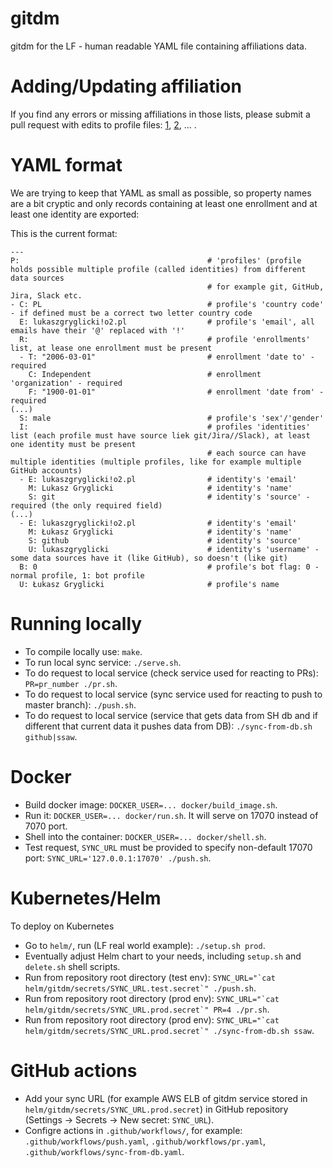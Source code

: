 # gitdm

gitdm for the LF - human readable YAML file containing affiliations data.


# Adding/Updating affiliation

If you find any errors or missing affiliations in those lists, please submit a pull request with edits to profile files: [1](https://github.com/LF-Engineering/gitdm/blob/master/profiles1.yaml), [2](https://github.com/LF-Engineering/gitdm/blob/master/profiles2.yaml), ... .


# YAML format


We are trying to keep that YAML as small as possible, so property names are a bit cryptic and only records containing at least one enrollment and at least one identity are exported:

This is the current format:


```
---
P:                                          # 'profiles' (profile holds possible multiple profile (called identities) from different data sources
                                            # for example git, GitHub, Jira, Slack etc.
- C: PL                                     # profile's 'country code' - if defined must be a correct two letter country code
  E: lukaszgryglicki!o2.pl                  # profile's 'email', all emails have their '@' replaced with '!'
  R:                                        # profile 'enrollments' list, at lease one enrollment must be present
  - T: "2006-03-01"                         # enrollment 'date to' - required
    C: Independent                          # enrollment 'organization' - required
    F: "1900-01-01"                         # enrollment 'date from' - required
(...)
  S: male                                   # profile's 'sex'/'gender'
  I:                                        # profiles 'identities' list (each profile must have source liek git/Jira//Slack), at least one identity must be present
                                            # each source can have multiple identities (multiple profiles, like for example multiple GitHub accounts)
  - E: lukaszgryglicki!o2.pl                # identity's 'email'
    M: Lukasz Gryglicki                     # identity's 'name'
    S: git                                  # identity's 'source' - required (the only required field)
(...)
  - E: lukaszgryglicki!o2.pl                # identity's 'email'
    M: Łukasz Gryglicki                     # identity's 'name'
    S: github                               # identity's 'source'
    U: lukaszgryglicki                      # identity's 'username' - some data sources have it (like GitHub), so doesn't (like git)
  B: 0                                      # profile's bot flag: 0 - normal profile, 1: bot profile
  U: Łukasz Gryglicki                       # profile's name
```

# Running locally

- To compile locally use: `make`.
- To run local sync service: `./serve.sh`.
- To do request to local service (check service used for reacting to PRs): `PR=pr_number ./pr.sh`.
- To do request to local service (sync service used for reacting to push to master branch): `./push.sh`.
- To do request to local service (service that gets data from SH db and if different that current data it pushes data from DB): `./sync-from-db.sh github|ssaw`.


# Docker

- Build docker image: `DOCKER_USER=... docker/build_image.sh`.
- Run it: `DOCKER_USER=... docker/run.sh`. It will serve on 17070 instead of 7070 port.
- Shell into the container: `DOCKER_USER=... docker/shell.sh`.
- Test request, `SYNC_URL` must be provided to specify non-default 17070 port: `SYNC_URL='127.0.0.1:17070' ./push.sh`.

# Kubernetes/Helm

To deploy on Kubernetes

- Go to `helm/`, run (LF real world example): `./setup.sh prod`.
- Eventually adjust Helm chart to your needs, including `setup.sh` and `delete.sh` shell scripts.
- Run from repository root directory (test env): `` SYNC_URL="`cat helm/gitdm/secrets/SYNC_URL.test.secret`" ./push.sh ``.
- Run from repository root directory (prod env): `` SYNC_URL="`cat helm/gitdm/secrets/SYNC_URL.prod.secret`" PR=4 ./pr.sh ``.
- Run from repository root directory (prod env): `` SYNC_URL="`cat helm/gitdm/secrets/SYNC_URL.prod.secret`" ./sync-from-db.sh ssaw ``.

# GitHub actions

- Add your sync URL (for example AWS ELB of gitdm service stored in `helm/gitdm/secrets/SYNC_URL.prod.secret`) in GitHub repository (Settings -> Secrets -> New secret: `SYNC_URL`).
- Configre actions in `.github/workflows/`, for example: `.github/workflows/push.yaml`, `.github/workflows/pr.yaml`, `.github/workflows/sync-from-db.yaml`.
